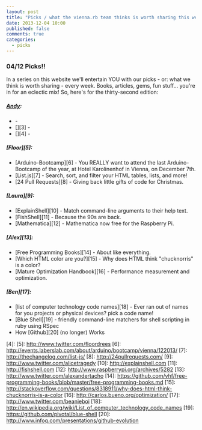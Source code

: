 ```yaml
---
layout: post
title: "Picks / what the vienna.rb team thinks is worth sharing this week"
date: 2013-12-04 10:00
published: false
comments: true
categories:
  - picks
---
```


### 04/12 Picks!!

In a series on this website we'll entertain YOU with our picks - or: what we think is worth sharing - every week.
Books, articles, gems, fun stuff... you're in for an eclectic mix! So, here's for the thirty-second edition:

##### [Andy][1]:
  - [][2] -
  - [][3] -
  - [][4] -

##### [Floor][5]:
  - [Arduino-Bootcamp][6] -  You REALLY want to attend the last Arduino-Bootcamp of the year, at Hotel Karolinenhof in Vienna, on December 7th.
  - [List.js][7] -  Search, sort, and filter your HTML tables, lists, and more!
  - [24 Pull Requests][8] - Giving back little gifts of code for Christmas.

##### [Laura][9]:
  - [ExplainShell][10] - Match command-line arguments to their help text.
  - [FishShell][11] - Because the 90s are back.
  - [Mathematica][12] - Mathematica now free for the Raspberry Pi.

##### [Alex][13]:
  - [Free Programming Books][14] - About like everything.
  - [Which HTML color are you?][15] - Why does HTML think "chucknorris" is a color?
  - [Mature Optimization Handbook][16] - Performance measurement and optimization.

##### [Ben][17]:
  - [list of computer technology code names][18] - Ever ran out of names for you projects or physical devices? pick a code name!
  - [Blue Shell][19] - friendly command-line matchers for shell scripting in ruby using RSpec
  - How [Github][20] (no longer) Works

[1]: http://www.twitter.com/pxlpnk
[2]:
[3]:
[4]:
[5]: http://www.twitter.com/floordrees
[6]: http://events.laberslab.com/about/arduino/bootcamp/vienna/122013/
[7]: http://thechangelog.com/list-js/
[8]: http://24pullrequests.com/
[9]: http://www.twitter.com/alicetragedy
[10]: http://explainshell.com
[11]: http://fishshell.com
[12]: http://www.raspberrypi.org/archives/5282
[13]: http://www.twitter.com/alexandertacho
[14]: https://github.com/vhf/free-programming-books/blob/master/free-programming-books.md
[15]: http://stackoverflow.com/questions/8318911/why-does-html-think-chucknorris-is-a-color
[16]: http://carlos.bueno.org/optimization/
[17]: http://www.twitter.com/beanieboi
[18]: http://en.wikipedia.org/wiki/List_of_computer_technology_code_names
[19]: https://github.com/pivotal/blue-shell
[20]: http://www.infoq.com/presentations/github-evolution
